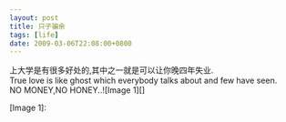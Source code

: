 ```yaml
---
layout: post
title: 只子骗余
tags: [life]
date: 2009-03-06T22:08:00+0800
---
```


  
上大学是有很多好处的,其中之一就是可以让你晚四年失业.  
True love is like ghost which everybody talks about and few have seen.  
NO MONEY,NO HONEY..![Image 1][]


[Image 1]: 
